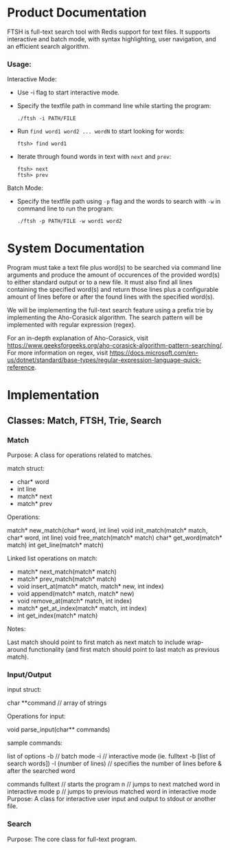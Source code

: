 # Product Documentation 

FTSH is full-text search tool with Redis support for text files. It supports interactive and batch mode, with syntax highlighting, user navigation, and an efficient search algorithm.

### Usage:

Interactive Mode: 
- Use -i flag to start interactive mode.
- Specify the textfile path in command line while starting the program:

  ```
  ./ftsh -i PATH/FILE
  ```
- Run `find word1 word2 ... wordN` to start looking for words:

  ```
  ftsh> find word1
  ```
- Iterate through found words in text with `next` and `prev`:

  ```
  ftsh> next
  ftsh> prev
  ```

Batch Mode:
- Specify the textfile path using `-p` flag and the words to search with `-w` in command line to run the program:

  ```
  ./ftsh -p PATH/FILE -w word1 word2
  ```
 
 
# System Documentation

Program must take a text file plus word(s) to be searched via command line arguments and produce the amount of occurences of the provided word(s) to either standard output or to a new file. It must also find all lines containing the specified word(s) and return those lines plus a configurable amount of lines before or after the found lines with the specified word(s).

We will be implementing the full-text search feature using a prefix trie by implementing the Aho-Corasick algorithm. The search pattern will be implemented with regular expression (regex).

For an in-depth explanation of Aho-Corasick, visit https://www.geeksforgeeks.org/aho-corasick-algorithm-pattern-searching/. For more information on regex, visit https://docs.microsoft.com/en-us/dotnet/standard/base-types/regular-expression-language-quick-reference.

# Implementation

## Classes: Match, FTSH, Trie, Search

### Match

Purpose: A class for operations related to matches.

match struct:

- char* word 
- int line
- match* next
- match* prev

Operations:

match* new_match(char* word, int line)
void init_match(match* match, char* word, int line)
void free_match(match* match)
char* get_word(match* match)
int get_line(match* match)

Linked list operations on match:

- match* next_match(match* match)
- match* prev_match(match* match)
- void insert_at(match* match, match* new, int index)
- void append(match* match, match* new)
- void remove_at(match* match, int index)
- match* get_at_index(match* match, int index)
- int get_index(match* match)

Notes:

Last match should point to first match as next match to include wrap-around functionality (and first match should point to last match as previous match).



### Input/Output

input struct:

char **command // array of strings

Operations for input:

void parse_input(char** commands)

sample commands:

list of options -b // batch mode -i // interactive mode (ie. fulltext -b [list of search words]) -l (number of lines) // specifies the number of lines before & after the searched word

commands fulltext // starts the program n // jumps to next matched word in interactive mode p // jumps to previous matched word in interactive mode Purpose: A class for interactive user input and output to stdout or another file.

### Search

Purpose: The core class for full-text program.


